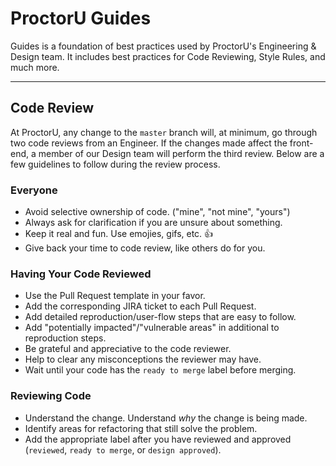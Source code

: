 # ProctorU Guides

Guides is a foundation of best practices used by ProctorU's Engineering &
Design team. It includes best practices for Code Reviewing, Style Rules, and
much more.

---

## Code Review

At ProctorU, any change to the `master` branch will, at minimum, go through
two code reviews from an Engineer. If the changes made affect the front-end, a
member of our Design team will perform the third review. Below are a few
guidelines to follow during the review process.

### Everyone

- Avoid selective ownership of code. ("mine", "not mine", "yours")
- Always ask for clarification if you are unsure about something.
- Keep it real and fun. Use emojies, gifs, etc. :+1:
- Give back your time to code review, like others do for you.

### Having Your Code Reviewed

- Use the Pull Request template in your favor.
- Add the corresponding JIRA ticket to each Pull Request.
- Add detailed reproduction/user-flow steps that are easy to follow.
- Add "potentially impacted"/"vulnerable areas" in additional to reproduction
  steps.
- Be grateful and appreciative to the code reviewer.
- Help to clear any misconceptions the reviewer may have.
- Wait until your code has the `ready to merge` label before merging.

### Reviewing Code

- Understand the change. Understand _why_ the change is being made.
- Identify areas for refactoring that still solve the problem.
- Add the appropriate label after you have reviewed and approved
  (`reviewed`, `ready to merge`, or `design approved`).
